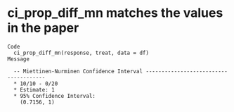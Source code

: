 # ci_prop_diff_mn matches the values in the paper

    Code
      ci_prop_diff_mn(response, treat, data = df)
    Message
      
      -- Miettinen-Nurminen Confidence Interval --------------------------------------
      * 10/10 - 0/20
      * Estimate: 1
      * 95% Confidence Interval:
        (0.7156, 1)

